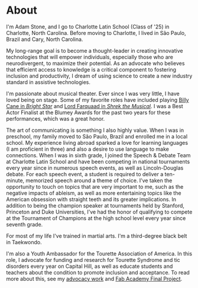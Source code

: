 # About

I'm Adam Stone, and I go to Charlotte Latin School (Class of '25) in Charlotte, North Carolina. Before moving to Charlotte, I lived in São Paulo, Brazil and Cary, North Carolina.

My long-range goal is to become a thought-leader in creating innovative technologies that will empower individuals, especially those who are neurodivergent, to maximize their potential. As an advocate who believes that efficient access to knowledge is a critical component to fostering inclusion and productivity, I dream of using science to create a new industry standard in assistive technologies.

I'm passionate about musical theater. Ever since I was very little, I have loved being on stage. Some of my favorite roles have included playing [Billy Cane in *Bright Star*](./arts/index.md#billy-cane-bright-star) and [Lord Farquaad in *Shrek the Musical*](./arts/index.md#lord-farquaad-shrek-the-musical). I was a Best Actor Finalist at the Blumey Awards for the past two years for these performances, which was a great honor.

The art of communicating is something I also highly value. When I was in preschool, my family moved to São Paulo, Brazil and enrolled me in a local school. My experience living abroad sparked a love for learning languages (I am proficient in three) and also a desire to use language to make connections. When I was in sixth grade, I joined the Speech & Debate Team at Charlotte Latin School and have been competing in national tournaments every year since in numerous speech events, as well as Lincoln-Douglas debate. For each speech event, a student is required to deliver a ten-minute, memorized speech around a theme of choice. I’ve taken the opportunity to touch on topics that are very important to me, such as the negative impacts of ableism, as well as more entertaining topics like the American obsession with straight teeth and its greater implications. In addition to being the champion speaker at tournaments held by Stanford, Princeton and Duke Universities, I’ve had the honor of qualifying to compete at the Tournament of Champions at the high school level every year since seventh grade. 

For most of my life I've trained in martial arts. I'm a third-degree black belt in Taekwondo.

I'm also a Youth Ambassador for the Tourette Association of America. In this role, I advocate for funding and research for Tourette Syndrome and tic disorders every year on Capital Hill, as well as educate students and teachers about the condition to promote inclusion and acceptance. To read more about this, see my [advocacy work](./advocacy/index.md) and [Fab Academy Final Project](./stem/disability-forewarning-system/index.md).